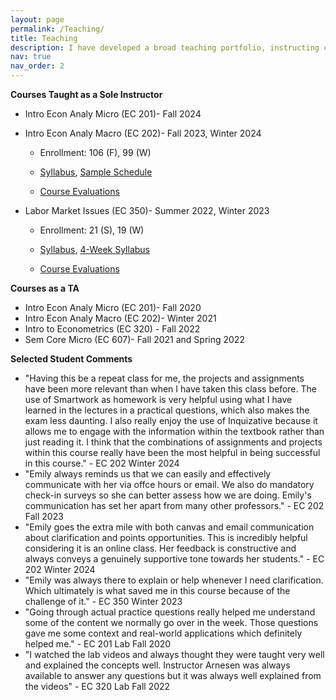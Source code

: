```yaml
---
layout: page
permalink: /Teaching/
title: Teaching
description: I have developed a broad teaching portfolio, instructing courses across in-person, online synchronous, and online asynchronous formats. My experience includes teaching classes with enrollments ranging from 19 to 106 students. I was honored to receive the University of Oregon Economics Department Graduate Teaching Award for the 2023-2024 academic year, which is awarded based on cumulative teaching accomplishments and qualitative student feedback. I prioritize creating a welcoming and inclusive classroom atmosphere where students feel comfortable engaging with the material and each other. My teaching approach emphasizes not only academic success but also the practical application of classroom concepts to real-world situations, equipping students with the skills and confidence to apply their knowledge beyond the classroom.
nav: true
nav_order: 2
---
```


**Courses Taught as a Sole Instructor**
  -  Intro Econ Analy Micro (EC 201)- Fall 2024 
  -  Intro Econ Analy Macro (EC 202)- Fall 2023, Winter 2024

      - Enrollment: 106 (F), 99 (W)

      - [Syllabus](/assets/pdf/EC_202_Syllabus_Winter_2024.pdf), [Sample Schedule](/assets/pdf/EC_202_Suggested_Schedule_Winter_2024.pdf)

     - [Course Evaluations](/assets/pdf/EC_202_Evals.pdf)
  
  -  Labor Market Issues (EC 350)- Summer 2022, Winter 2023

      - Enrollment: 21 (S), 19 (W)

      - [Syllabus](/assets/pdf/EC_350_Syllabus_Winter_2023.pdf), [4-Week Syllabus](/assets/pdf/EC_350_Syllabus_Summer_2022.pdf)

     - [Course Evaluations](/assets/pdf/EC_350_Evals.pdf)


**Courses as a TA**
  - Intro Econ Analy Micro (EC 201)- Fall 2020
  - Intro Econ Analy Macro (EC 202)- Winter 2021
  - Intro to Econometrics (EC 320) - Fall 2022
  - Sem Core Micro (EC 607)- Fall 2021 and Spring 2022


**Selected Student Comments**
  - "Having this be a repeat class for me, the projects and assignments have been more relevant than when I have taken this class before. The use of Smartwork as homework is very helpful using what I have learned in the lectures in a practical questions, which also makes the exam less daunting. I also really enjoy the use of Inquizative because it allows me to engage with the information within the textbook rather than just reading it. I think that the combinations of assignments and projects within this course really have been the most helpful in being successful in this course." - EC 202 Winter 2024
  - "Emily always reminds us that we can easily and effectively communicate with her via offce hours or email. We also do mandatory check-in surveys so she can better assess how we are doing. Emily's communication has set her apart from many other professors." - EC 202 Fall 2023
  - "Emily goes the extra mile with both canvas and email communication about clarification and points opportunities. This is incredibly helpful considering it is an online class. Her feedback is constructive and always conveys a genuinely supportive tone towards her students." - EC 202 Winter 2024
  - "Emily was always there to explain or help whenever I need clarification. Which ultimately is what saved me in this course because of the challenge of it." - EC 350 Winter 2023
  - "Going through actual practice questions really helped me understand some of the content we normally go over in the week. Those questions gave me some context and real-world applications which definitely helped me." - EC 201 Lab Fall 2020
  - "I watched the lab videos and always thought they were taught very well and explained the concepts well. Instructor Arnesen was always available to answer any questions but it was always well explained from the videos" - EC 320 Lab Fall 2022
